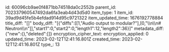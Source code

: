 id: 60096cb9ae0f4871bb74518da0c2552b
parent_id: 702337960547492da6fa3eab4d43d5d0
item_type: 1
item_id: 39ad9d45fe5b4efdad914d95c9721322
item_updated_time: 1676192778884
title_diff: "[]"
body_diff: "[{\"diffs\":[[1,\"Audio output to modular?\"],[0,\"\\\n\\\n# Neutron\\\n\"]],\"start1\":0,\"start2\":0,\"length1\":12,\"length2\":36}]"
metadata_diff: {"new":{},"deleted":[]}
encryption_cipher_text: 
encryption_applied: 0
updated_time: 2023-02-12T12:41:16.801Z
created_time: 2023-02-12T12:41:16.801Z
type_: 13